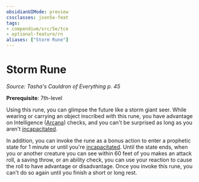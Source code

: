 ```yaml
---
obsidianUIMode: preview
cssclasses: json5e-feat
tags:
- compendium/src/5e/tce
- optional-feature/rn
aliases: ["Storm Rune"]
---
```

# Storm Rune
*Source: Tasha's Cauldron of Everything p. 45*  

**Prerequisite**: 7th-level

Using this rune, you can glimpse the future like a storm giant seer. While wearing or carrying an object inscribed with this rune, you have advantage on Intelligence ([Arcana](5E2014官方资源/规则/skills.md#Arcana)) checks, and you can't be surprised as long as you aren't [incapacitated](5E2014官方资源/规则/conditions.md#incapacitated).

In addition, you can invoke the rune as a bonus action to enter a prophetic state for 1 minute or until you're [incapacitated](5E2014官方资源/规则/conditions.md#incapacitated). Until the state ends, when you or another creature you can see within 60 feet of you makes an attack roll, a saving throw, or an ability check, you can use your reaction to cause the roll to have advantage or disadvantage. Once you invoke this rune, you can't do so again until you finish a short or long rest.